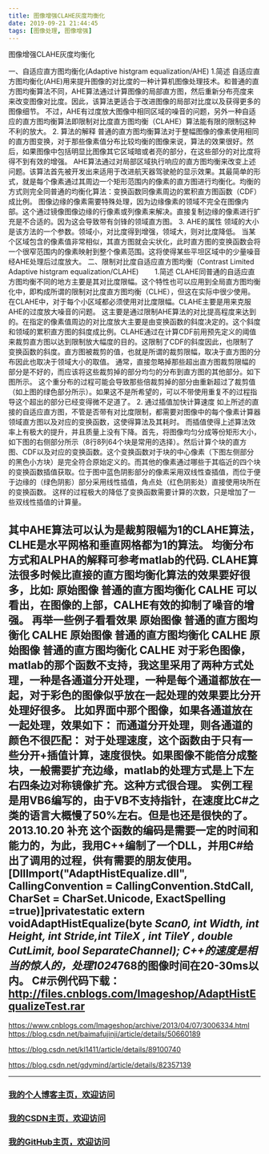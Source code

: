 ```yaml
---
title: 图像增强CLAHE灰度均衡化
date: 2019-09-21 21:44:45
tags: [图像处理, 图像增强]
---
```


图像增强CLAHE灰度均衡化
<!--more-->



一、自适应直方图均衡化(Adaptive histgram equalization/AHE)
1.简述
自适应直方图均衡化(AHE)用来提升图像的对比度的一种计算机图像处理技术。和普通的直方图均衡算法不同，AHE算法通过计算图像的局部直方图，然后重新分布亮度来来改变图像对比度。因此，该算法更适合于改进图像的局部对比度以及获得更多的图像细节。
不过，AHE有过度放大图像中相同区域的噪音的问题，另外一种自适应的直方图均衡算法即限制对比度直方图均衡（CLAHE）算法能有限的限制这种不利的放大。
2. 算法的解释
普通的直方图均衡算法对于整幅图像的像素使用相同的直方图变换，对于那些像素值分布比较均衡的图像来说，算法的效果很好。然后，如果图像中包括明显比图像其它区域暗或者亮的部分，在这些部分的对比度将得不到有效的增强。
AHE算法通过对局部区域执行响应的直方图均衡来改变上述问题。该算法首先被开发出来适用于改进航天器驾驶舱的显示效果。其最简单的形式，就是每个像素通过其周边一个矩形范围内的像素的直方图进行均衡化。均衡的方式则完全同普通的均衡化算法：变换函数同像素周边的累积直方图函数（CDF）成比例。
图像边缘的像素需要特殊处理，因为边缘像素的领域不完全在图像内部。这个通过镜像图像边缘的行像素或列像素来解决。直接复制边缘的像素进行扩充是不合适的。因为这会导致带有剑锋的领域直方图。
3. AHE的属性
领域的大小是该方法的一个参数。领域小，对比度得到增强，领域大，则对比度降低。
当某个区域包含的像素值非常相似，其直方图就会尖状化，此时直方图的变换函数会将一个很窄范围内的像素映射到整个像素范围。这将使得某些平坦区域中的少量噪音经AHE处理后过度放大。
二、限制对比度自适应直方图均衡（Contrast Limited Adaptive histgram equalization/CLAHE)
　　1.简述
CLAHE同普通的自适应直方图均衡不同的地方主要是其对比度限幅。这个特性也可以应用到全局直方图均衡化中，即构成所谓的限制对比度直方图均衡（CLHE），但这在实际中很少使用。在CLAHE中，对于每个小区域都必须使用对比度限幅。CLAHE主要是用来克服AHE的过度放大噪音的问题。
这主要是通过限制AHE算法的对比提高程度来达到的。在指定的像素值周边的对比度放大主要是由变换函数的斜度决定的。这个斜度和领域的累积直方图的斜度成比例。CLAHE通过在计算CDF前用预先定义的阈值来裁剪直方图以达到限制放大幅度的目的。这限制了CDF的斜度因此，也限制了变换函数的斜度。直方图被裁剪的值，也就是所谓的裁剪限幅，取决于直方图的分布因此也取决于领域大小的取值。
通常，直接忽略掉那些超出直方图裁剪限幅的部分是不好的，而应该将这些裁剪掉的部分均匀的分布到直方图的其他部分。如下图所示。
这个重分布的过程可能会导致那些倍裁剪掉的部分由重新超过了裁剪值（如上图的绿色部分所示）。如果这不是所希望的，可以不带使用重复不的过程指导这个超出的部分已经变得微不足道了。
2. 通过插值加快计算速度
如上所述的直接的自适应直方图，不管是否带有对比度限制，都需要对图像中的每个像素计算器领域直方图以及对应的变换函数，这使得算法及其耗时。
而插值使得上述算法效率上有极大的提升，并且质量上没有下降。首先，将图像均匀分成等份矩形大小，如下图的右侧部分所示（8行8列64个块是常用的选择）。然后计算个块的直方图、CDF以及对应的变换函数。这个变换函数对于块的中心像素（下图左侧部分的黑色小方块）是完全符合原始定义的。而其他的像素通过哪些于其临近的四个块的变换函数插值获取。位于图中蓝色阴影部分的像素采用双线性查插值，而位于便于边缘的（绿色阴影）部分采用线性插值，角点处（红色阴影处）直接使用块所在的变换函数。
这样的过程极大的降低了变换函数需要计算的次数，只是增加了一些双线性插值的计算量。

其中AHE算法可以认为是裁剪限幅为1的CLAHE算法，CLHE是水平网格和垂直网格都为1的算法。
均衡分布方式和ALPHA的解释可参考matlab的代码.
CLAHE算法很多时候比直接的直方图均衡化算法的效果要好很多，比如:
原始图像 普通的直方图均衡化 CALHE
可以看出，在图像的上部，CALHE有效的抑制了噪音的增强。
再举一些例子看看效果
原始图像 普通的直方图均衡化 CALHE
原始图像 普通的直方图均衡化 CALHE
原始图像 普通的直方图均衡化 CALHE
对于彩色图像，matlab的那个函数不支持，我这里采用了两种方式处理，一种是各通道分开处理，一种是每个通道都放在一起，对于彩色的图像似乎放在一起处理的效果要比分开处理好很多。
比如界面中那个图像，如果各通道放在一起处理，效果如下：
而通道分开处理，则各通道的颜色不很匹配：
对于处理速度，这个函数由于只有一些分开+插值计算，速度很快。如果图像不能倍分成整块，一般需要扩充边缘，matlab的处理方式是上下左右四条边对称镜像扩充。这种方式很合理。
实例工程是用VB6编写的，由于VB不支持指针，在速度比C#之类的语言大概慢了50%左右。但是也还是很快的了。
2013.10.20 补充
这个函数的编码是需要一定的时间和能力的，为此，我用C++编制了一个DLL，并用C#给出了调用的过程，供有需要的朋友使用。
[DllImport("AdaptHistEqualize.dll", CallingConvention = CallingConvention.StdCall, CharSet = CharSet.Unicode, ExactSpelling =true)]privatestatic extern voidAdaptHistEqualize(byte *Scan0, int Width, int Height, int Stride,int TileX , int TileY , double CutLimit, bool SeparateChannel);
C++的速度是相当的惊人的，处理1024*768的图像时间在20-30ms以内。 C#示例代码下载：http://files.cnblogs.com/Imageshop/AdaptHistEqualizeTest.rar
---

https://www.cnblogs.com/Imageshop/archive/2013/04/07/3006334.html
https://blog.csdn.net/baimafujinji/article/details/50660189

https://blog.csdn.net/kl1411/article/details/89100740

https://blog.csdn.net/gdymind/article/details/82357139

---

### [我的个人博客主页，欢迎访问](http://www.aomanhao.top/)
### [我的CSDN主页，欢迎访问](https://blog.csdn.net/Aoman_Hao)
### [我的GitHub主页，欢迎访问](https://github.com/AomanHao)


